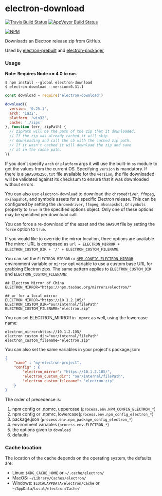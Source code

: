 # electron-download

[![Travis Build Status](https://travis-ci.org/electron-userland/electron-download.svg?branch=master)](https://travis-ci.org/electron-userland/electron-download)
[![AppVeyor Build Status](https://ci.appveyor.com/api/projects/status/fmfbjmrs42d7bctn/branch/master?svg=true)](https://ci.appveyor.com/project/electron-bot/electron-download/branch/master)

[![NPM](https://nodei.co/npm/electron-download.png?downloads=true)](https://www.npmjs.com/package/electron-download)

Downloads an Electron release zip from GitHub.

Used by [electron-prebuilt](https://npmjs.org/electron-prebuilt) and [electron-packager](https://npmjs.org/electron-packager)

### Usage

**Note: Requires Node >= 4.0 to run.**

```shell
$ npm install --global electron-download
$ electron-download --version=0.31.1
```

```javascript
const download = require('electron-download')

download({
  version: '0.25.1',
  arch: 'ia32',
  platform: 'win32',
  cache: './zips'
}, function (err, zipPath) {
  // zipPath will be the path of the zip that it downloaded.
  // If the zip was already cached it will skip
  // downloading and call the cb with the cached zip path.
  // If it wasn't cached it will download the zip and save
  // it in the cache path.
})
```

If you don't specify `arch` or `platform` args it will use the built-in `os` module to get the values from the current OS. Specifying `version` is mandatory. If there is a `SHASUMS256.txt` file available for the `version`, the file downloaded will be validated against its checksum to ensure that it was downloaded without errors.

You can also use `electron-download` to download the `chromedriver`, `ffmpeg`,
`mksnapshot`, and symbols assets for a specific Electron release. This can be
configured by setting the `chromedriver`, `ffmpeg`, `mksnapshot`, or
`symbols` property to `true` in the specified options object. Only one of
these options may be specified per download call.

You can force a re-download of the asset and the `SHASUM` file by setting the
`force` option to `true`.

If you would like to override the mirror location, three options are available. The mirror URL is composed as `url = ELECTRON_MIRROR + ELECTRON_CUSTOM_DIR + '/' + ELECTRON_CUSTOM_FILENAME`.

You can set the `ELECTRON_MIRROR` or [`NPM_CONFIG_ELECTRON_MIRROR`](https://docs.npmjs.com/misc/config#environment-variables) environment variable or `mirror` opt variable to use a custom base URL for grabbing Electron zips. The same pattern applies to `ELECTRON_CUSTOM_DIR` and `ELECTRON_CUSTOM_FILENAME`:

```plain
## Electron Mirror of China
ELECTRON_MIRROR="https://npm.taobao.org/mirrors/electron/"

## or for a local mirror
ELECTRON_MIRROR="https://10.1.2.105/"
ELECTRON_CUSTOM_DIR="our/internal/filePath"
ELECTRON_CUSTOM_FILENAME="electron.zip"
```

You can set ELECTRON_MIRROR in `.npmrc` as well, using the lowercase name:

```plain
electron_mirror=https://10.1.2.105/
electron_custom_dir="our/internal/filePath"
electron_custom_filename="electron.zip"
```

You can also set the same variables in your project's package.json:

```json
{
    "name" : "my-electron-project",
    "config" : {
        "electron_mirror": "https://10.1.2.105/",
        "electron_custom_dir": "our/internal/filePath",
        "electron_custom_filename": "electron.zip"
    }
}
```

The order of precedence is:

1. npm config or .npmrc, uppercase (`process.env.NPM_CONFIG_ELECTRON_*`)
1. npm config or .npmrc, lowercase(`process.env.npm_config_electron_*`)
1. package.json (`process.env.npm_package_config_electron_*`)
1. environment variables (`process.env.ELECTRON_*`)
1. the options given to `download`
1. defaults

### Cache location
The location of the cache depends on the operating system, the defaults are:
- Linux: `$XDG_CACHE_HOME` or `~/.cache/electron/`
- MacOS: `~/Library/Caches/electron/`
- Windows: `$LOCALAPPDATA/electron/Cache` or `~/AppData/Local/electron/Cache/`

